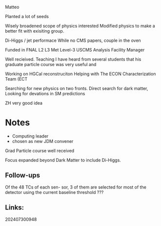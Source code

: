 
Matteo 

Planted a lot of seeds

Wisely broadened scope of physics interested 
Modified physics to make a better fit with exisiting group.


Di-Higgs / jet performace 
While no CMS papers, couple in the oven 

Funded in FNAL
L2 
L3 Met
Level-3 USCMS Analysis Facility Manager

Well recieived. Teaching I have heard from several students that his graduate particle course was very useful and 

Working on HGCal reconstruciton 
Helping with The ECON Characterization Team (ECT

Searching for new physics on two fronts. 
	Direct search for dark matter, 
	Looking for devations in SM predictions

ZH very good idea

# Notes

- Computing leader
- chosen as new JDM convener 

Grad Particle course well received 

Focus expanded beyond Dark Matter to include Di-Higgs. 


## Follow-ups

Of the 48 TCs of each sen- sor, 3 of them are selected for most of the detector using the current baseline threshold ???
## Links: 



202407300948
